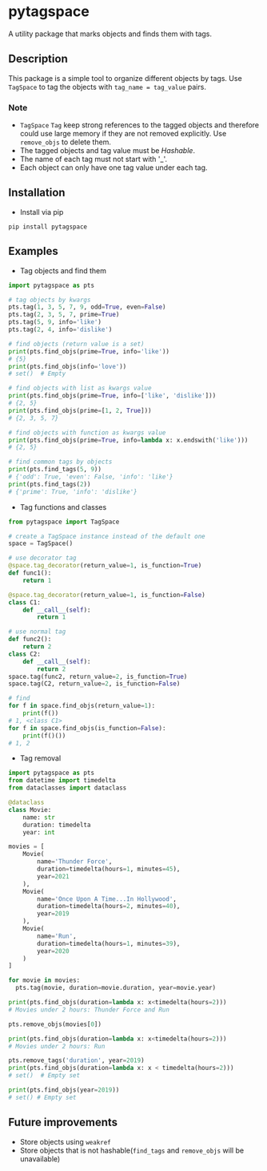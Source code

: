 # pytagspace

A utility package that marks objects and finds them with tags.

## Description
This package is a simple tool to organize different objects by tags.
Use ``TagSpace`` to tag the objects with ``tag_name = tag_value`` pairs.
### Note
+ ``TagSpace`` ``Tag`` keep strong references to the tagged objects and
  therefore could use large memory if they are not removed explicitly. 
  Use ``remove_objs`` to delete them.
+ The tagged objects and tag value must be *Hashable*.
+ The name of each tag must not start with '_'.
+ Each object can only have one tag value under each tag.

## Installation
+ Install via pip
```commandline
pip install pytagspace
```

## Examples
+ Tag objects and find them
```python
import pytagspace as pts

# tag objects by kwargs
pts.tag(1, 3, 5, 7, 9, odd=True, even=False)
pts.tag(2, 3, 5, 7, prime=True)
pts.tag(5, 9, info='like')
pts.tag(2, 4, info='dislike')

# find objects (return value is a set)
print(pts.find_objs(prime=True, info='like'))
# {5}
print(pts.find_objs(info='love'))
# set()  # Empty

# find objects with list as kwargs value
print(pts.find_objs(prime=True, info=['like', 'dislike']))
# {2, 5}
print(pts.find_objs(prime=[1, 2, True]))
# {2, 3, 5, 7}

# find objects with function as kwargs value
print(pts.find_objs(prime=True, info=lambda x: x.endswith('like')))
# {2, 5}

# find common tags by objects
print(pts.find_tags(5, 9))
# {'odd': True, 'even': False, 'info': 'like'}
print(pts.find_tags(2))
# {'prime': True, 'info': 'dislike'}
```

+ Tag functions and classes
```python
from pytagspace import TagSpace

# create a TagSpace instance instead of the default one
space = TagSpace()

# use decorator tag
@space.tag_decorator(return_value=1, is_function=True)
def func1():
    return 1

@space.tag_decorator(return_value=1, is_function=False)
class C1:
    def __call__(self):
        return 1

# use normal tag
def func2():
    return 2
class C2:
    def __call__(self):
        return 2
space.tag(func2, return_value=2, is_function=True)
space.tag(C2, return_value=2, is_function=False)

# find
for f in space.find_objs(return_value=1):
    print(f())
# 1, <class C1>
for f in space.find_objs(is_function=False):
    print(f()())
# 1, 2
```

+ Tag removal
```python
import pytagspace as pts
from datetime import timedelta
from dataclasses import dataclass

@dataclass
class Movie:
    name: str
    duration: timedelta
    year: int

movies = [
    Movie(
        name='Thunder Force',
        duration=timedelta(hours=1, minutes=45), 
        year=2021
    ),
    Movie(
        name='Once Upon A Time...In Hollywood',
        duration=timedelta(hours=2, minutes=40),
        year=2019
    ),
    Movie(
        name='Run',
        duration=timedelta(hours=1, minutes=39),
        year=2020
    )
]

for movie in movies:
  pts.tag(movie, duration=movie.duration, year=movie.year)

print(pts.find_objs(duration=lambda x: x<timedelta(hours=2)))
# Movies under 2 hours: Thunder Force and Run

pts.remove_objs(movies[0])

print(pts.find_objs(duration=lambda x: x<timedelta(hours=2)))
# Movies under 2 hours: Run

pts.remove_tags('duration', year=2019)
print(pts.find_objs(duration=lambda x: x < timedelta(hours=2)))
# set()  # Empty set

print(pts.find_objs(year=2019))
# set() # Empty set
```

## Future improvements
+ Store objects using ``weakref``
+ Store objects that is not hashable(``find_tags`` and ``remove_objs`` will be unavailable) 
